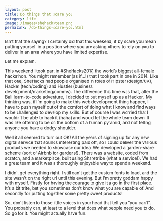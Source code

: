 ```yaml
---
layout: post
title: Do things that scare you
category: life
image: /images/shehacksteam.png
permalink: /do-things-scare-you.html
---
```



Isn’t that the saying? I certainly did that this weekend, if by scare you mean putting yourself in a position where you are asking others to rely on you to deliver in an area where you have limited expertise.

Let me explain.

This weekend I took part in #SheHacks2017, the world’s biggest all-female hackathon. You might remember (as if…!) that I took part in one in 2014. Like that one, SheHacks had people organised in roles of Hipster (design/UX), Hacker (tech/coding) and Hustler (business development/marketing/comms). The difference this time was that, after the Bali learn-to-code adventure, I decided to put myself up as a Hacker.  My thinking was, if I’m going to make this web development thing happen, I have to push myself out of the comfort of doing what I know and find ways to be challenged to develop my skills. But of course I was worried that I wouldn’t be able to hack it (haha) and would let the whole team down. It was like offering to be on the bottom of a human pyramid, and not telling anyone you have a dodgy shoulder.

Well it all seemed to turn out OK! All the years of signing up for any new digital service that sounds interesting paid off, so I could deliver the various products we needed to showcase our idea. We developed a garden-share scheme (sort of Airbnb for gardens!). There was a website, coded from scratch, and a marketplace, built using Sharetribe (what a service!). We had a great team and it was a thoroughly enjoyable way to spend a weekend.

I didn’t get everything right. I still can’t get the custom fonts to load, and the site wasn’t on the right url until this evening. But I’m pretty goddam happy with myself. Firstly for having the courage to give it a go in the first place. It’s a bit trite, but you sometimes don’t know what you are capable of. And secondly for putting together some pretty sweet products!

So, don’t listen to those little voices in your head that tell you “you can’t”. You probably can, at least to a level that does what people need you to do. So go for it. You might actually have fun.